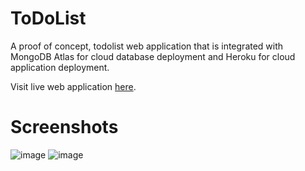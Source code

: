 # ToDoList

A proof of concept, todolist web application that is integrated with MongoDB Atlas for cloud database deployment and Heroku for cloud application deployment.

Visit live web application [here](https://historic-arches-58388.herokuapp.com/).

# Screenshots
![image](https://user-images.githubusercontent.com/68894872/177179294-56f8d698-3983-4317-b3e0-384b1ceb3c9a.png)
![image](https://user-images.githubusercontent.com/68894872/177179623-8d10670f-629d-4eff-bf8f-273a0d581ae8.png)
